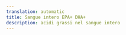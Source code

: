 ```yaml
---
translation: automatic
title: Sangue intero EPA+ DHA+
description: acidi grassi nel sangue intero
---
```

